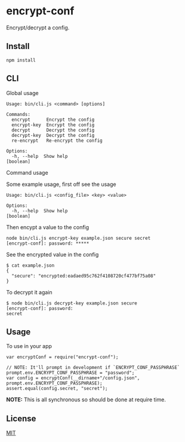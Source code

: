 # encrypt-conf
Encrypt/decrypt a config.


## Install

    npm install


## CLI
Global usage

    Usage: bin/cli.js <command> [options]

    Commands:
      encrypt      Encrypt the config
      encrypt-key  Encrypt the config
      decrypt      Decrypt the config
      decrypt-key  Decrypt the config
      re-encrypt   Re-encrypt the config

    Options:
      -h, --help  Show help                                                [boolean]

Command usage


Some example usage, first off see the usage

    Usage: bin/cli.js <config_file> <key> <value>

    Options:
      -h, --help  Show help                                                [boolean]

Then encypt a value to the config

    node bin/cli.js encrypt-key example.json secure secret
    [encrypt-conf]: password: *****

See the encrypted value in the config

    $ cat example.json 
    {
      "secure": "encrypted:eadaed95c762f4108720cf477bf75a08"
    }

To decrypt it again

    $ node bin/cli.js decrypt-key example.json secure
    [encrypt-conf]: password:  
    secret


## Usage
To use in your app

    var encryptConf = require("encrypt-conf");

    // NOTE: It'll prompt in development if `ENCRYPT_CONF_PASSPHRASE`
    prompt.env.ENCRYPT_CONF_PASSPHRASE = "password";
    var config = encryptConf(__dirname+"/config.json", prompt.env.ENCRYPT_CONF_PASSPHRASE);
    assert.equal(config.secret, "secret");

**NOTE:** This is all synchronous so should be done at require time.


## License
[MIT](LICENSE)
